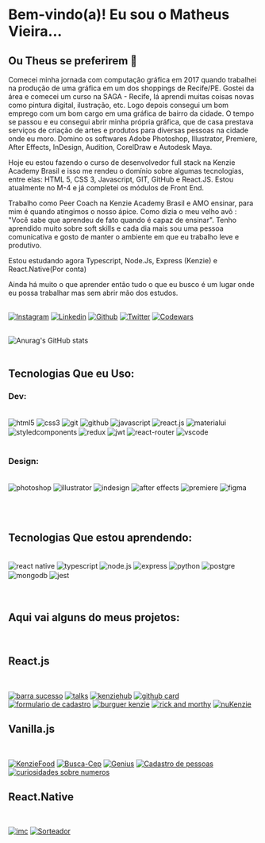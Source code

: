 # Bem-vindo(a)! Eu sou o Matheus Vieira...

## Ou Theus se preferirem 👨

Comecei minha jornada com computação gráfica em 2017 quando trabalhei na produção de uma gráfica em um dos shoppings de Recife/PE. Gostei da área e comecei um curso na SAGA - Recife, lá aprendi muitas coisas novas como pintura digital, ilustração, etc. Logo depois consegui um bom emprego com um bom cargo em uma gráfica de bairro da cidade. O tempo se passou e eu consegui abrir minha própria gráfica, que de casa prestava serviços de criação de artes e produtos para diversas pessoas na cidade onde eu moro. Domino os softwares Adobe Photoshop, Illustrator, Premiere, After Effects, InDesign, Audition, CorelDraw e Autodesk Maya.

Hoje eu estou fazendo o curso de desenvolvedor full stack na Kenzie Academy Brasil e isso me rendeu o domínio sobre algumas tecnologias, entre elas: HTML 5, CSS 3, Javascript, GIT, GitHub e React.JS. Estou atualmente no M-4 e já completei os módulos de Front End.

Trabalho como Peer Coach na Kenzie Academy Brasil e AMO ensinar, para mim é quando atingimos o nosso ápice. Como dizia o meu velho avô : "Você sabe que aprendeu de fato quando é capaz de ensinar". Tenho aprendido muito sobre soft skills e cada dia mais sou uma pessoa comunicativa e gosto de manter o ambiente em que eu trabalho leve e produtivo.

Estou estudando agora Typescript, Node.Js, Express (Kenzie) e React.Native(Por conta)

Ainda há muito o que aprender então tudo o que eu busco é um lugar onde eu possa trabalhar mas sem abrir mão dos estudos.
<br/>
<br/>

[![Instagram](https://img.shields.io/badge/Instagram-E4405F?style=for-the-badge&logo=instagram&logoColor=white)](https://www.instagram.com/t.h.ilustra/)
[![Linkedin](https://img.shields.io/badge/LinkedIn-0077B5?style=for-the-badge&logo=linkedin&logoColor=white)](https://www.linkedin.com/in/th-matheus/)
[![Github](https://img.shields.io/badge/GitHub-100000?style=for-the-badge&logo=github&logoColor=white)](https://github.com/thdev-matheus)
[![Twitter](https://img.shields.io/badge/Twitter-1DA1F2?style=for-the-badge&logo=twitter&logoColor=white)](https://twitter.com/TH__Matheus)
[![Codewars](https://img.shields.io/badge/Codewars-B1361E?style=for-the-badge&logo=Codewars&logoColor=white)](https://www.codewars.com/users/th_vieira)
<br/>
<br/>

![Anurag's GitHub stats](https://github-readme-stats.vercel.app/api?username=thdev-matheus&show_icons=true&theme=tokyonight)
<br/>
<br/>

## Tecnologias Que eu Uso:

### Dev:

<div style="display: inline_block"><br/>
    <img align="center" alt="html5" src="https://img.shields.io/badge/HTML5-E34F26?style=for-the-badge&logo=html5&logoColor=white"/>
    <img align="center" alt="css3" src="https://img.shields.io/badge/CSS3-1572B6?style=for-the-badge&logo=css3&logoColor=white"/>
    <img align="center" alt="git" src="https://img.shields.io/badge/GIT-E44C30?style=for-the-badge&logo=git&logoColor=white"/>
    <img align="center" alt="github" src="https://img.shields.io/badge/GitHub-100000?style=for-the-badge&logo=github&logoColor=white"/>
    <img align="center" alt="javascript" src="https://img.shields.io/badge/JavaScript-323330?style=for-the-badge&logo=javascript&logoColor=F7DF1E"/>
    <img align="center" alt="react.js" src="https://img.shields.io/badge/React-20232A?style=for-the-badge&logo=react&logoColor=61DAFB"/>
    <img align="center" alt="materialui" src="https://img.shields.io/badge/Material--UI-0081CB?style=for-the-badge&logo=material-ui&logoColor=white"/>
    <img align="center" alt="styledcomponents" src="https://img.shields.io/badge/styled--components-DB7093?style=for-the-badge&logo=styled-components&logoColor=white"/>
    <img align="center" alt="redux" src="https://img.shields.io/badge/Redux-593D88?style=for-the-badge&logo=redux&logoColor=white"/>
    <img align="center" alt="jwt" src="https://img.shields.io/badge/json%20web%20tokens-323330?style=for-the-badge&logo=json-web-tokens&logoColor=pink"/>
    <img align="center" alt="react-router" src="https://img.shields.io/badge/React_Router-CA4245?style=for-the-badge&logo=react-router&logoColor=white"/>
    <img align="center" alt="vscode" src="https://img.shields.io/badge/Visual_Studio_Code-0078D4?style=for-the-badge&logo=visual%20studio%20code&logoColor=white"/>
</div>
<br/>

### Design:

<div style="display: inline_block"><br/>
    <img align="center" alt="photoshop" src="https://img.shields.io/badge/Adobe%20Photoshop-31A8FF?style=for-the-badge&logo=Adobe%20Photoshop&logoColor=black"/>
    <img align="center" alt="illustrator" src="https://img.shields.io/badge/Adobe%20Illustrator-FF9A00?style=for-the-badge&logo=adobe%20illustrator&logoColor=white"/>
    <img align="center" alt="indesign" src="https://img.shields.io/badge/Adobe%20InDesign-FF3366?style=for-the-badge&logo=Adobe%20InDesign&logoColor=white"/>
    <img align="center" alt="after effects" src="https://img.shields.io/badge/Adobe%20after%20affects-CF96FD?style=for-the-badge&logo=Adobe%20after%20effects&logoColor=393665"/>
    <img align="center" alt="premiere" src="https://img.shields.io/badge/Adobe%20Premiere%20Pro-9999FF?style=for-the-badge&logo=Adobe%20Premiere%20Pro&logoColor=white"/>
    <img align="center" alt="figma" src="https://img.shields.io/badge/Figma-F24E1E?style=for-the-badge&logo=figma&logoColor=white"/>
</div>
<br/>
<br/>
<br/>

## Tecnologias Que estou aprendendo:

<div style="display: inline_block"><br/>
    <img align="center" alt="react native" src="https://img.shields.io/badge/React_Native-20232A?style=for-the-badge&logo=react&logoColor=61DAFB"/>
    <img align="center" alt="typescript" src="https://img.shields.io/badge/TypeScript-007ACC?style=for-the-badge&logo=typescript&logoColor=white"/>
    <img align="center" alt="node.js" src="https://img.shields.io/badge/Node.js-43853D?style=for-the-badge&logo=node.js&logoColor=white"/>
    <img align="center" alt="express" src="https://img.shields.io/badge/Express.js-404D59?style=for-the-badge"/>
    <img align="center" alt="python" src="https://img.shields.io/badge/Python-14354C?style=for-the-badge&logo=python&logoColor=white"/>
    <img align="center" alt="postgre" src="https://img.shields.io/badge/PostgreSQL-316192?style=for-the-badge&logo=postgresql&logoColor=white"/>
    <img align="center" alt="mongodb" src="https://img.shields.io/badge/MongoDB-4EA94B?style=for-the-badge&logo=mongodb&logoColor=white"/>
    <img align="center" alt="jest" src="https://img.shields.io/badge/Jest-323330?style=for-the-badge&logo=Jest&logoColor=white"/>
    
</div>
<br/>
<br/>

## Aqui vai alguns do meus projetos:

<br/>

## React.js

<br/>

[![barra sucesso](https://github-readme-stats.vercel.app/api/pin/?username=thdev-matheus&repo=th-matheus-barra-sucesso)](https://github.com/thdev-matheus/th-matheus-barra-sucesso)
[![talks](https://github-readme-stats.vercel.app/api/pin/?username=thdev-matheus&repo=th-matheus-talks)](https://github.com/thdev-matheus/th-matheus-talks)
[![kenziehub](https://github-readme-stats.vercel.app/api/pin/?username=thdev-matheus&repo=th-matheus-kenzie-hub)](https://github.com/thdev-matheus/th-matheus-kenzie-hub)
[![github card](https://github-readme-stats.vercel.app/api/pin/?username=thdev-matheus&repo=th-matheus-github-card)](https://github.com/thdev-matheus/th-matheus-github-card)
[![formulario de cadastro](https://github-readme-stats.vercel.app/api/pin/?username=thdev-matheus&repo=th-matheus-formulario-de-cadastro)](https://github.com/thdev-matheus/th-matheus-formulario-de-cadastro)
[![burguer kenzie](https://github-readme-stats.vercel.app/api/pin/?username=thdev-matheus&repo=th-matheus-burguer-kenzie)](https://github.com/thdev-matheus/th-matheus-burguer-kenzie)
[![rick and morthy](https://github-readme-stats.vercel.app/api/pin/?username=thdev-matheus&repo=th-matheus-cards-rick-an-morthy)](https://github.com/thdev-matheus/th-matheus-cards-rick-an-morthy)
[![nuKenzie](https://github-readme-stats.vercel.app/api/pin/?username=thdev-matheus&repo=th-matheus-nukenzie)](https://github.com/thdev-matheus/th-matheus-nukenzie)

## Vanilla.js

<br/>

[![KenzieFood](https://github-readme-stats.vercel.app/api/pin/?username=thdev-matheus&repo=th-matheus-kenzie-food)](https://github.com/thdev-matheus/th-matheus-kenzie-food)
[![Busca-Cep](https://github-readme-stats.vercel.app/api/pin/?username=thdev-matheus&repo=th-matheus-busca-cep)](https://github.com/thdev-matheus/th-matheus-busca-cep)
[![Genius](https://github-readme-stats.vercel.app/api/pin/?username=thdev-matheus&repo=th-matheus-genius)](https://github.com/thdev-matheus/th-matheus-genius)
[![Cadastro de pessoas](https://github-readme-stats.vercel.app/api/pin/?username=thdev-matheus&repo=th-matheus-cadastro-de-pessoas)](https://github.com/thdev-matheus/th-matheus-cadastro-de-pessoas)
[![curiosidades sobre numeros](https://github-readme-stats.vercel.app/api/pin/?username=thdev-matheus&repo=th-matheus-curiosidades-sobre-numeros)](https://github.com/thdev-matheus/th-matheus-curiosidades-sobre-numeros)

## React.Native

<br/>

[![imc](https://github-readme-stats.vercel.app/api/pin/?username=thdev-matheus&repo=th-matheus-imc)](https://github.com/thdev-matheus/th-matheus-imc)
[![Sorteador](https://github-readme-stats.vercel.app/api/pin/?username=thdev-matheus&repo=th-matheus-sorteador)](https://github.com/thdev-matheus/th-matheus-sorteador)
